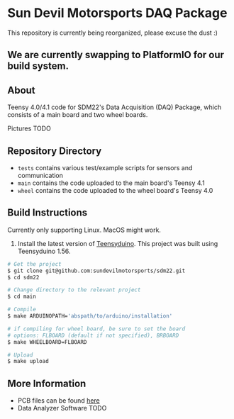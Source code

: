 # Sun Devil Motorsports DAQ Package
This repository is currently being reorganized, please excuse the dust :)

We are currently swapping to PlatformIO for our build system.
---------
## About
Teensy 4.0/4.1 code for SDM22's Data Acquisition (DAQ) Package, which consists of a main board and two wheel boards.

Pictures TODO
## Repository Directory
- `tests` contains various test/example scripts for sensors and communication
- `main` contains the code uploaded to the main board's Teensy 4.1
- `wheel` contains the code uploaded to the wheel board's Teensy 4.0
## Build Instructions
Currently only supporting Linux. MacOS might work.

1. Install the latest version of [Teensyduino](https://www.pjrc.com/teensy/td_download.html).
This project was built using Teensyduino 1.56.

```bash
# Get the project
$ git clone git@github.com:sundevilmotorsports/sdm22.git
$ cd sdm22

# Change directory to the relevant project
$ cd main

# Compile
$ make ARDUINOPATH='abspath/to/arduino/installation'

# if compiling for wheel board, be sure to set the board
# options: FLBOARD (default if not specified), BRBOARD
$ make WHEELBOARD=FLBOARD

# Upload
$ make upload
```
## More Information
- PCB files can be found [here](https://github.com/sundevilmotorsports/pcb-dev)
- Data Analyzer Software TODO
